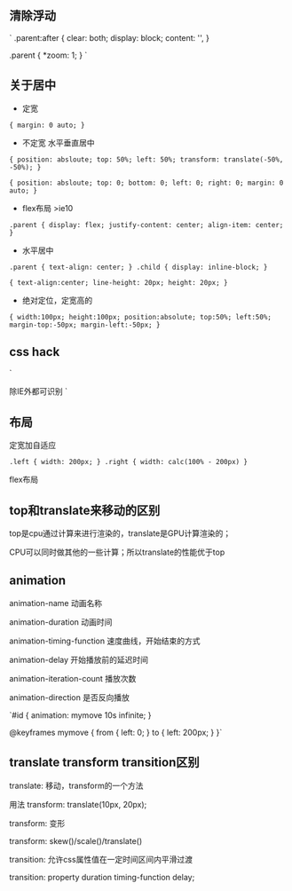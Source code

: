 ## 清除浮动
`
.parent:after {
  clear: both;
  display: block;
  content: '',
}

.parent {
  *zoom: 1;
}
`

## 关于居中
* 定宽

`{
  margin: 0 auto;
}`

* 不定宽 水平垂直居中

`{
  position: absloute;
  top: 50%;
  left: 50%;
  transform: translate(-50%, -50%);
}`

`{
  position: absloute;
  top: 0;
  bottom: 0;
  left: 0;
  right: 0;
  margin: 0 auto;
}`

* flex布局 >ie10

`.parent {
  display: flex;
  justify-content: center;
  align-item: center;
}`

* 水平居中

`.parent {
  text-align: center;
}
.child {
  display: inline-block;
}`

`{
  text-align:center;
  line-height: 20px;
  height: 20px;
}
`
* 绝对定位，定宽高的

`{
    width:100px;
    height:100px;
    position:absolute;
    top:50%;
    left:50%;
    margin-top:-50px;
    margin-left:-50px;
}`

## css hack
`
<!--[if !IE]><!--> 除IE外都可识别 <!--<![endif]-->
<!--[if IE]> 所有的IE可识别 <![endif]-->
<!--[if IE 8]> 仅IE6可识别 <![endif]-->
<!--[if lt IE 8]> IE8以下版本可识别 <![endif]-->
<!--[if gte IE 8]> IE8以及IE8以上版本可识别 <![endif]-->`

## 布局
定宽加自适应

`.left {
  width: 200px;
}
.right {
  width: calc(100% - 200px)
}`

flex布局

## top和translate来移动的区别
top是cpu通过计算来进行渲染的，translate是GPU计算渲染的；

CPU可以同时做其他的一些计算；所以translate的性能优于top

## animation
animation-name 动画名称

animation-duration 动画时间

animation-timing-function 速度曲线，开始结束的方式

animation-delay 开始播放前的延迟时间

animation-iteration-count 播放次数

animation-direction 是否反向播放

`#id {
  animation: mymove 10s infinite;
}

@keyframes mymove {
  from {
    left: 0;
  }
  to {
    left: 200px;
  }
}`

## translate transform transition区别
translate: 移动，transform的一个方法

用法 transform: translate(10px, 20px);

transform: 变形

transform: skew()/scale()/translate()

transition: 允许css属性值在一定时间区间内平滑过渡

transition: property duration timing-function delay;
